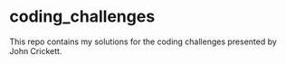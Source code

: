 # coding_challenges

This repo contains my solutions for the coding challenges presented by John Crickett.
